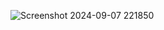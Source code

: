 ![Screenshot 2024-09-07 221850](https://github.com/user-attachments/assets/34d86cdb-ce1d-4d99-8926-0820382d3473)
